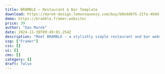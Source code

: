 ```yaml
---
title: BRAMBLE — Restaurant & Bar Template
download: https://marek-design.lemonsqueezy.com/buy/b0edd6f6-22fa-4b9d-98e9-20680c24f909?discount=0/?via=danmarek
demo: https://bramble.framer.website/
price: 39
author: "Dan Marek"
date: 2024-11-30T09:49:01.254Z
description: "Meet BRAMBLE - a stylishly simple restaurant and bar website template with a charming retro twist. BRAMBLE is the best way to impress your guests, drive reservations and put your new neighbourhood spot on the map."
ssg: ["Framer"]
css: []
ui: []
cms: []
category: []
draft: false
---
```

